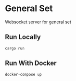 # General Set
Websocket server for general set

## Run Locally
```
cargo run
```

## Run With Docker
```
docker-compose up
```